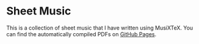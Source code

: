 # Sheet Music

This is a collection of sheet music that I have written using MusiXTeX. You can find the automatically compiled PDFs on
[GitHub Pages](https://huljar.github.io/sheet-music/).

